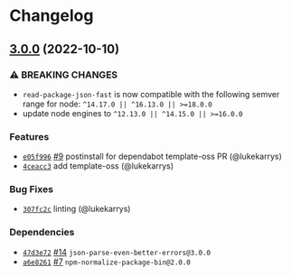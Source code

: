 # Changelog

## [3.0.0](https://github.com/npm/read-package-json-fast/compare/v2.0.3...v3.0.0) (2022-10-10)

### ⚠️ BREAKING CHANGES

* `read-package-json-fast` is now compatible with the following semver range for node: `^14.17.0 || ^16.13.0 || >=18.0.0`
* update node engines to `^12.13.0 || ^14.15.0 || >=16.0.0`

### Features

* [`e05f996`](https://github.com/npm/read-package-json-fast/commit/e05f9962aaf169c3e58f97309612d9fae10504ad) [#9](https://github.com/npm/read-package-json-fast/pull/9) postinstall for dependabot template-oss PR (@lukekarrys)
* [`4ceacc3`](https://github.com/npm/read-package-json-fast/commit/4ceacc3f5e683782122b13dc576f93f4aa55ca9c) add template-oss (@lukekarrys)

### Bug Fixes

* [`307fc2c`](https://github.com/npm/read-package-json-fast/commit/307fc2c585fdc0599aecd2d7802de4ebed56370c) linting (@lukekarrys)

### Dependencies

* [`47d3e72`](https://github.com/npm/read-package-json-fast/commit/47d3e72e1340e0fb796e225daa2c0377fc3df49e) [#14](https://github.com/npm/read-package-json-fast/pull/14) `json-parse-even-better-errors@3.0.0`
* [`a6e8261`](https://github.com/npm/read-package-json-fast/commit/a6e8261e378e189f0efbea19d362e168254ef881) [#7](https://github.com/npm/read-package-json-fast/pull/7) `npm-normalize-package-bin@2.0.0`
